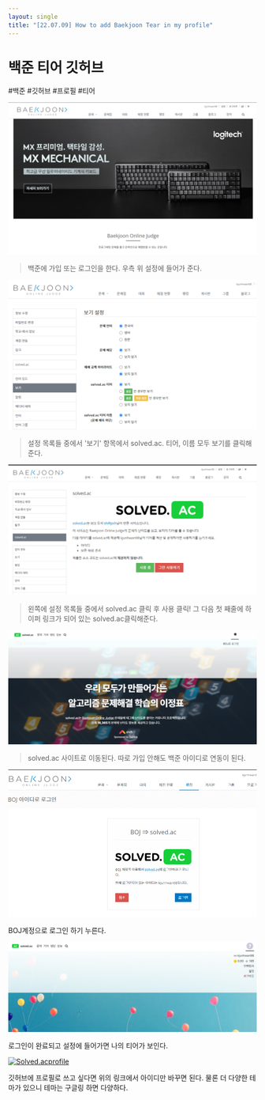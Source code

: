 ```yaml
---
layout: single
title: "[22.07.09] How to add Baekjoon Tear in my profile"
---
```


# 백준 티어 깃허브

#백준 #깃허브 #프로필 #티어



![image-20220711031212574](https://github.com/hvvany/hvvany.github.io/blob/master/_posts/2022-07-09-baeckjoon-tear.assets/image-20220711031212574.png?raw=true)

> 백준에 가입 또는 로그인을 한다. 우측 위 설정에 들어가 준다.

![image-20220711031740767](https://github.com/hvvany/hvvany.github.io/blob/master/_posts/2022-07-09-baeckjoon-tear.assets/image-20220711031740767.png?raw=true)

> 설정 목록들 중에서 '보기' 항목에서 solved.ac. 티어, 이름 모두 보기를 클릭해 준다.

![image-20220711031252768](https://github.com/hvvany/hvvany.github.io/blob/master/_posts/2022-07-09-baeckjoon-tear.assets/image-20220711031252768.png?raw=true)

> 왼쪽에 설정 목록들 중에서 solved.ac 클릭 후 사용 클릭! 그 다음 첫 째줄에 하이퍼 링크가 되어 있는 solved.ac클릭해준다.

![image-20220711031536885](https://github.com/hvvany/hvvany.github.io/blob/master/_posts/2022-07-09-baeckjoon-tear.assets/image-20220711031536885.png?raw=true)

> solved.ac 사이트로 이동된다. 따로 가입 안해도 백준 아이디로 연동이 된다.

![image-20220711031551261](https://github.com/hvvany/hvvany.github.io/blob/master/_posts/2022-07-09-baeckjoon-tear.assets/image-20220711031551261.png?raw=true)

BOJ계정으로 로그인 하기 누른다.

![image-20220711031613535](https://github.com/hvvany/hvvany.github.io/blob/master/_posts/2022-07-09-baeckjoon-tear.assets/image-20220711031613535.png?raw=true)

로그인이 완료되고 설정에 들어가면 나의 티어가 보인다.

[![Solved.acprofile](http://mazassumnida.wtf/api/v2/generate_badge?boj=kjunhwan98)](https://solved.ac/kjunhwan98)

깃허브에 프로필로 쓰고 싶다면 위의 링크에서 아이디만 바꾸면 된다. 물론 더 다양한 테마가 있으니 테마는 구글링 하면 다양하다.

